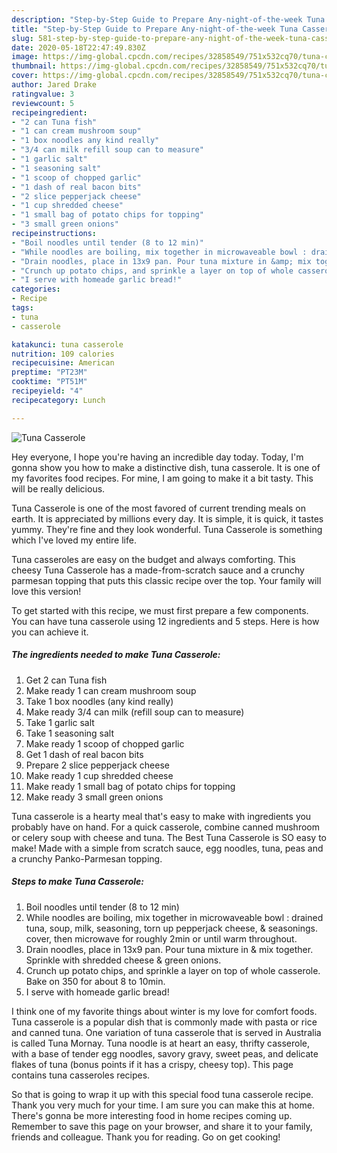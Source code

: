 ```yaml
---
description: "Step-by-Step Guide to Prepare Any-night-of-the-week Tuna Casserole"
title: "Step-by-Step Guide to Prepare Any-night-of-the-week Tuna Casserole"
slug: 581-step-by-step-guide-to-prepare-any-night-of-the-week-tuna-casserole
date: 2020-05-18T22:47:49.830Z
image: https://img-global.cpcdn.com/recipes/32858549/751x532cq70/tuna-casserole-recipe-main-photo.jpg
thumbnail: https://img-global.cpcdn.com/recipes/32858549/751x532cq70/tuna-casserole-recipe-main-photo.jpg
cover: https://img-global.cpcdn.com/recipes/32858549/751x532cq70/tuna-casserole-recipe-main-photo.jpg
author: Jared Drake
ratingvalue: 3
reviewcount: 5
recipeingredient:
- "2 can Tuna fish"
- "1 can cream mushroom soup"
- "1 box noodles any kind really"
- "3/4 can milk refill soup can to measure"
- "1 garlic salt"
- "1 seasoning salt"
- "1 scoop of chopped garlic"
- "1 dash of real bacon bits"
- "2 slice pepperjack cheese"
- "1 cup shredded cheese"
- "1 small bag of potato chips for topping"
- "3 small green onions"
recipeinstructions:
- "Boil noodles until tender (8 to 12 min)"
- "While noodles are boiling, mix together in microwaveable bowl : drained tuna, soup, milk, seasoning, torn up pepperjack cheese, &amp; seasonings. cover, then microwave for roughly 2min or until warm throughout."
- "Drain noodles, place in 13x9 pan. Pour tuna mixture in &amp; mix together. Sprinkle with shredded cheese &amp; green onions."
- "Crunch up potato chips, and sprinkle a layer on top of whole casserole. Bake on 350 for about 8 to 10min."
- "I serve with homeade garlic bread!"
categories:
- Recipe
tags:
- tuna
- casserole

katakunci: tuna casserole 
nutrition: 109 calories
recipecuisine: American
preptime: "PT23M"
cooktime: "PT51M"
recipeyield: "4"
recipecategory: Lunch

---
```



![Tuna Casserole](https://img-global.cpcdn.com/recipes/32858549/751x532cq70/tuna-casserole-recipe-main-photo.jpg)

Hey everyone, I hope you're having an incredible day today. Today, I'm gonna show you how to make a distinctive dish, tuna casserole. It is one of my favorites food recipes. For mine, I am going to make it a bit tasty. This will be really delicious.

Tuna Casserole is one of the most favored of current trending meals on earth. It is appreciated by millions every day. It is simple, it is quick, it tastes yummy. They're fine and they look wonderful. Tuna Casserole is something which I've loved my entire life.

Tuna casseroles are easy on the budget and always comforting. This cheesy Tuna Casserole has a made-from-scratch sauce and a crunchy parmesan topping that puts this classic recipe over the top. Your family will love this version!


To get started with this recipe, we must first prepare a few components. You can have tuna casserole using 12 ingredients and 5 steps. Here is how you can achieve it.

<!--inarticleads1-->

##### The ingredients needed to make Tuna Casserole:

1. Get 2 can Tuna fish
1. Make ready 1 can cream mushroom soup
1. Take 1 box noodles (any kind really)
1. Make ready 3/4 can milk (refill soup can to measure)
1. Take 1 garlic salt
1. Take 1 seasoning salt
1. Make ready 1 scoop of chopped garlic
1. Get 1 dash of real bacon bits
1. Prepare 2 slice pepperjack cheese
1. Make ready 1 cup shredded cheese
1. Make ready 1 small bag of potato chips for topping
1. Make ready 3 small green onions


Tuna casserole is a hearty meal that&#39;s easy to make with ingredients you probably have on hand. For a quick casserole, combine canned mushroom or celery soup with cheese and tuna. The Best Tuna Casserole is SO easy to make! Made with a simple from scratch sauce, egg noodles, tuna, peas and a crunchy Panko-Parmesan topping. 

<!--inarticleads2-->

##### Steps to make Tuna Casserole:

1. Boil noodles until tender (8 to 12 min)
1. While noodles are boiling, mix together in microwaveable bowl : drained tuna, soup, milk, seasoning, torn up pepperjack cheese, &amp; seasonings. cover, then microwave for roughly 2min or until warm throughout.
1. Drain noodles, place in 13x9 pan. Pour tuna mixture in &amp; mix together. Sprinkle with shredded cheese &amp; green onions.
1. Crunch up potato chips, and sprinkle a layer on top of whole casserole. Bake on 350 for about 8 to 10min.
1. I serve with homeade garlic bread!


I think one of my favorite things about winter is my love for comfort foods. Tuna casserole is a popular dish that is commonly made with pasta or rice and canned tuna. One variation of tuna casserole that is served in Australia is called Tuna Mornay. Tuna noodle is at heart an easy, thrifty casserole, with a base of tender egg noodles, savory gravy, sweet peas, and delicate flakes of tuna (bonus points if it has a crispy, cheesy top). This page contains tuna casseroles recipes. 

So that is going to wrap it up with this special food tuna casserole recipe. Thank you very much for your time. I am sure you can make this at home. There's gonna be more interesting food in home recipes coming up. Remember to save this page on your browser, and share it to your family, friends and colleague. Thank you for reading. Go on get cooking!
